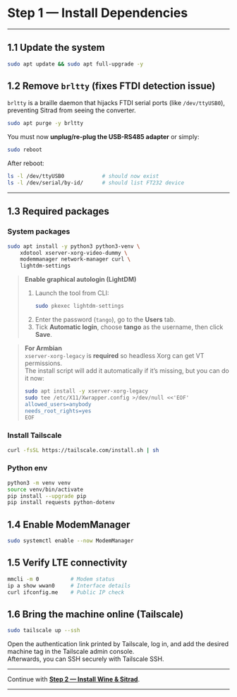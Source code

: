 
# Step 1 — Install Dependencies
---

## 1.1 Update the system
```bash
sudo apt update && sudo apt full-upgrade -y
```

## 1.2 Remove `brltty` (fixes FTDI detection issue)

`brltty` is a braille daemon that hijacks FTDI serial ports (like `/dev/ttyUSB0`), preventing Sitrad from seeing the converter.

```bash
sudo apt purge -y brltty
```

You must now **unplug/re-plug the USB-RS485 adapter** or simply:

```bash
sudo reboot
```

After reboot:

```bash
ls -l /dev/ttyUSB0            # should now exist
ls -l /dev/serial/by-id/      # should list FT232 device
```

---

## 1.3 Required packages

### System packages
```bash
sudo apt install -y python3 python3-venv \
    xdotool xserver-xorg-video-dummy \
    modemmanager network-manager curl \
    lightdm-settings
```

> **Enable graphical autologin (LightDM)**  
> 1. Launch the tool from CLI:  
>    ```bash
>    sudo pkexec lightdm-settings
>    ```  
> 2. Enter the password (`tango`), go to the **Users** tab.  
> 3. Tick **Automatic login**, choose **tango** as the username, then click **Save**.

> **For Armbian**  
> `xserver-xorg-legacy` is **required** so headless Xorg can get VT permissions.  
> The install script will add it automatically if it’s missing, but you can do it now:
> ```bash
> sudo apt install -y xserver-xorg-legacy
> sudo tee /etc/X11/Xwrapper.config >/dev/null <<'EOF'
> allowed_users=anybody
> needs_root_rights=yes
> EOF
> ```

### Install Tailscale
```bash
curl -fsSL https://tailscale.com/install.sh | sh
```

### Python env
```bash
python3 -m venv venv
source venv/bin/activate
pip install --upgrade pip
pip install requests python-dotenv
```

## 1.4 Enable ModemManager
```bash
sudo systemctl enable --now ModemManager
```

## 1.5 Verify LTE connectivity
```bash
mmcli -m 0          # Modem status
ip a show wwan0     # Interface details
curl ifconfig.me    # Public IP check
```

## 1.6 Bring the machine online (Tailscale)
```bash
sudo tailscale up --ssh
```

Open the authentication link printed by Tailscale, log in, and add the desired machine tag in the Tailscale admin console.  
Afterwards, you can SSH securely with Tailscale SSH.

---

Continue with **[Step 2 — Install Wine & Sitrad](install_sitrad.md)**.

---
